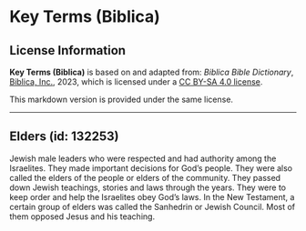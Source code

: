 # Key Terms (Biblica)

## License Information

**Key Terms (Biblica)** is based on and adapted from: _Biblica Bible Dictionary_, [Biblica, Inc.](https://www.biblica.com/), 2023, which is licensed under a [CC BY-SA 4.0 license](https://creativecommons.org/licenses/by-sa/4.0/legalcode.en).

This markdown version is provided under the same license.



--------------------------------

## Elders (id: 132253)

Jewish male leaders who were respected and had authority among the Israelites. They made important decisions for God’s people. They were also called the elders of the people or elders of the community. They passed down Jewish teachings, stories and laws through the years. They were to keep order and help the Israelites obey God’s laws. In the New Testament, a certain group of elders was called the Sanhedrin or Jewish Council. Most of them opposed Jesus and his teaching.


